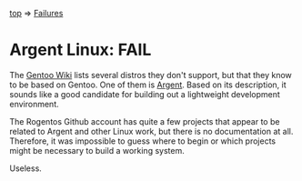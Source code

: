 [top](../README.md) =&gt; [Failures](failures.md)

# Argent Linux: FAIL

The [Gentoo Wiki](https://wiki.gentoo.org/wiki/Distributions_based_on_Gentoo) lists several distros they don't support, but that they know to be based on Gentoo. One of them is [Argent](https://github.com/Rogentos). Based on its description, it sounds like a good candidate for building out a lightweight development environment.

The Rogentos Github account has quite a few projects that appear to be related to Argent and other Linux work, but there is no documentation at all. Therefore, it was impossible to guess where to begin or which projects might be necessary to build a working system. 

Useless.